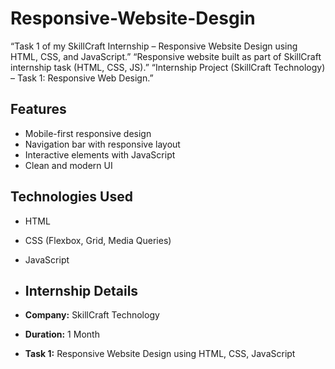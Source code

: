 # Responsive-Website-Desgin
“Task 1 of my SkillCraft Internship – Responsive Website Design using HTML, CSS, and JavaScript.”  “Responsive website built as part of SkillCraft internship task (HTML, CSS, JS).”  “Internship Project (SkillCraft Technology) – Task 1: Responsive Web Design.”

##  Features
- Mobile-first responsive design  
- Navigation bar with responsive layout  
- Interactive elements with JavaScript  
- Clean and modern UI  

## Technologies Used
- HTML  
- CSS (Flexbox, Grid, Media Queries)  
- JavaScript

- ##  Internship Details
- **Company:** SkillCraft Technology  
- **Duration:** 1 Month  
- **Task 1:** Responsive Website Design using HTML, CSS, JavaScript  
